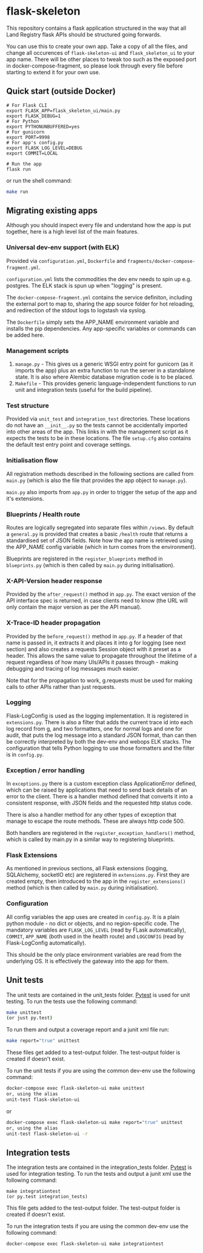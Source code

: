 # flask-skeleton

This repository contains a flask application structured in the way that all
Land Registry flask APIs should be structured going forwards.

You can use this to create your own app.
Take a copy of all the files, and change all occurences of `flask-skeleton-ui` and `flask_skeleton_ui` to your app name. There will be other places to tweak too such as the exposed port in docker-compose-fragment, so please look through every file before starting to extend it for your own use.

## Quick start (outside Docker)

```shell
# For Flask CLI
export FLASK_APP=flask_skeleton_ui/main.py
export FLASK_DEBUG=1
# For Python
export PYTHONUNBUFFERED=yes
# For gunicorn
export PORT=9998
# For app's config.py
export FLASK_LOG_LEVEL=DEBUG
export COMMIT=LOCAL

# Run the app
flask run
```

or run the shell command:

```bash
make run
```


## Migrating existing apps

Although you should inspect every file and understand how the app is put together, here is a high level list of the main features.

### Universal dev-env support (with ELK)

Provided via `configuration.yml`, `Dockerfile` and `fragments/docker-compose-fragment.yml`.

`configuration.yml` lists the commodities the dev env needs to spin up e.g. postgres. The ELK stack is spun up when "logging" is present.

The `docker-compose-fragment.yml` contains the service definiton, including the external port to map to, sharing the app source folder for hot reloading, and redirection of the stdout logs to logstash via syslog.

The `Dockerfile` simply sets the APP_NAME environment variable and installs the pip dependencies. Any app-specific variables or commands can be added here.

### Management scripts

1. `manage.py` - This gives us a generic WSGI entry point for gunicorn (as it imports the app) plus an extra function to run the server in a standalone state. It is also where Alembic database migration code is to be placed.
2. `Makefile` - This provides generic language-independent functions to run unit and integration tests  (useful for the build pipeline).

### Test structure

Provided via `unit_test` and `integration_test` directories. These locations do not have an `__init__.py` so the tests cannot be accidentally imported into other areas of the app. This links in with the management script as it expects the tests to be in these locations. The file `setup.cfg` also contains the default test entry point and coverage settings.

### Initialisation flow

All registration methods described in the following sections are called from `main.py` (which is also the file that provides the app object to `manage.py`).

`main.py` also imports from `app.py` in order to trigger the setup of the app and it's extensions.


### Blueprints / Health route

Routes are logically segregated into separate files within `/views`. By default a `general.py` is provided that creates a basic `/health` route that returns a standardised set of JSON fields. Note how the app name is retrieved using the APP_NAME config variable (which in turn comes from the environment).

Blueprints are registered in the `register_blueprints` method in `blueprints.py` (which is then called by `main.py` during initialisation).

### X-API-Version header response

Provided by the `after_request()` method in `app.py`. The exact version of the API interface spec is returned, in case clients need to know (the URL will only contain the major version as per the API manual).

### X-Trace-ID header propagation

Provided by the `before_request()` method in `app.py`. If a header of that name is passed in, it extracts it and places it into g for logging (see next section) and also creates a requests Session object with it preset as a header. This allows the same value to propagate throughout the lifetime of a request regardless of how many UIs/APIs it passes through - making debugging and tracing of log messages much easier.

Note that for the propagation to work, g.requests must be used for making calls to other APIs rather than just requests.

### Logging

Flask-LogConfig is used as the logging implementation. It is registered in `extensions.py`. There is also a filter that adds the current trace id into each log record from g, and two formatters, one for normal logs and one for audit, that puts the log message into a standard JSON format, than can then be correctly interpreted by both the dev-env and webops ELK stacks. The configuration that tells Python logging to use those formatters and the filter is in `config.py`.

### Exception / error handling

In `exceptions.py` there is a custom exception class ApplicationError defined, which can be raised by applications that need to send back details of an error to the client. There is a handler method defined that converts it into a consistent response, with JSON fields and the requested http status code. 

There is also a handler method for any other types of exception that manage to escape the route methods. These are always http code 500.

Both handlers are registered in the `register_exception_handlers()` method, which is called by main.py in a similar way to registering  blueprints.

### Flask Extensions

As mentioned in previous sections, all Flask extensions (logging, SQLAlchemy, socketIO etc) are registered in `extensions.py`. First they are created empty, then introduced to the app in the `register_extensions()` method (which is then called by `main.py` during initialisation).

### Configuration

All config variables the app uses are created in `config.py`. It is a plain python module - no dict or objects, and no region-specific code. The mandatory variables are `FLASK_LOG_LEVEL` (read by FLask automatically), `COMMIT`, `APP_NAME` (both used in the health route) and `LOGCONFIG` (read by Flask-LogConfig automatically).

This should be the only place environment variables are read from the underlying OS. It is effectively the gateway into the app for them.

## Unit tests

The unit tests are contained in the unit_tests folder. [Pytest](http://docs.pytest.org/en/latest/) is used for unit testing. To run the tests use the following command:

```bash
make unittest
(or just py.test)
```

To run them and output a coverage report and a junit xml file run:

```bash
make report="true" unittest
```

These files get added to a test-output folder. The test-output folder is created if doesn't exist.

To run the unit tests if you are using the common dev-env use the following command:

```bash
docker-compose exec flask-skeleton-ui make unittest
or, using the alias
unit-test flask-skeleton-ui
```

or

```bash
docker-compose exec flask-skeleton-ui make report="true" unittest
or, using the alias
unit-test flask-skeleton-ui -r
```

## Integration tests

The integration tests are contained in the integration_tests folder. [Pytest](http://docs.pytest.org/en/latest/) is used for integration testing. To run the tests and output a junit xml use the following command:

```shell
make integrationtest
(or py.test integration_tests)
```

This file gets added to the test-output folder. The test-output folder is created if doesn't exist.

To run the integration tests if you are using the common dev-env use the following command:

```shell
docker-compose exec flask-skeleton-ui make integrationtest
```
